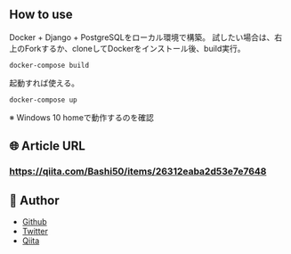 ## How to use
Docker + Django + PostgreSQLをローカル環境で構築。
試したい場合は、右上のForkするか、cloneしてDockerをインストール後、build実行。

```
docker-compose build
```

起動すれば使える。

```
docker-compose up
```

※ Windows 10 homeで動作するのを確認

## 🌐 Article URL

### **https://qiita.com/Bashi50/items/26312eaba2d53e7e7648**

## 👀 Author

- [Github](https://github.com/kohishibashi)
- [Twitter](https://twitter.com/YukkuriProgram)
- [Qiita](https://qiita.com/Bashi50)